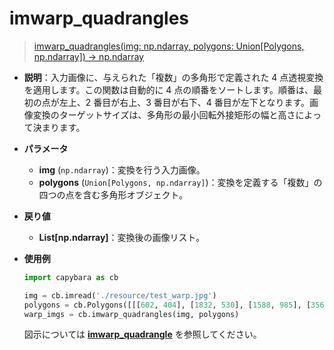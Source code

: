 # imwarp_quadrangles

> [imwarp_quadrangles(img: np.ndarray, polygons: Union[Polygons, np.ndarray]) -> np.ndarray](https://github.com/DocsaidLab/Capybara/blob/975d62fba4f76db59e715c220f7a2af5ad8d050e/capybara/vision/geometric.py#L206)

- **説明**：入力画像に、与えられた「複数」の多角形で定義された 4 点透視変換を適用します。この関数は自動的に 4 点の順番をソートします。順番は、最初の点が左上、2 番目が右上、3 番目が右下、4 番目が左下となります。画像変換のターゲットサイズは、多角形の最小回転外接矩形の幅と高さによって決まります。

- **パラメータ**

  - **img** (`np.ndarray`)：変換を行う入力画像。
  - **polygons** (`Union[Polygons, np.ndarray]`)：変換を定義する「複数」の四つの点を含む多角形オブジェクト。

- **戻り値**

  - **List[np.ndarray]**：変換後の画像リスト。

- **使用例**

  ```python
  import capybara as cb

  img = cb.imread('./resource/test_warp.jpg')
  polygons = cb.Polygons([[[602, 404], [1832, 530], [1588, 985], [356, 860]]])
  warp_imgs = cb.imwarp_quadrangles(img, polygons)
  ```

  図示については [**imwarp_quadrangle**](./imwarp_quadrangle.md) を参照してください。
